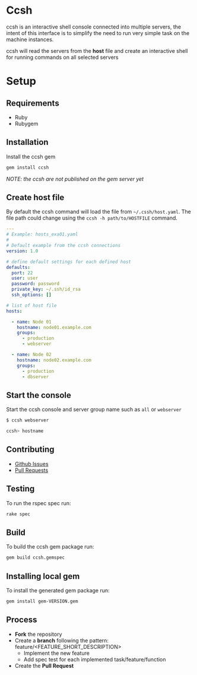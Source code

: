 # Ccsh

ccsh is an interactive shell console connected into multiple servers, the intent
of this interface is to simplify the need to run very simple task on the 
machine instances. 

ccsh will read the servers from the **host** file and create an interactive shell
for running commands on all selected servers

# Setup

## Requirements

* Ruby
* Rubygem

## Installation

Install the ccsh gem 
```sh
gem install ccsh
```

*NOTE: the ccsh are not published on the gem server yet*

## Create host file

By default the ccsh command will load the file from ```~/.cssh/host.yaml```. The file path could change using the 
```ccsh -h path/to/HOSTFILE``` command.

```yaml
---
# Example: hosts_exa01.yaml
#
# Default example from the ccsh connections
version: 1.0

# define default settings for each defined host
defaults:
  port: 22
  user: user
  password: password
  private_key: ~/.ssh/id_rsa
  ssh_options: []

# list of host file
hosts:

  - name: Node 01
    hostname: node01.example.com
    groups:
      - production
      - webserver

  - name: Node 02
    hostname: node02.example.com
    groups:
      - production
      - dbserver
```

## Start the console

Start the ccsh console and server group name such as ```all``` or ```webserver```
```sh
$ ccsh webserver

ccsh> hostname
```

## Contributing

* [Github Issues](https://github.com/raffs/ccsh/issues)
* [Pull Requests](https://github.com/raffs/ccsh/pulls)

## Testing

To run the rspec spec run:
```sh
rake spec
```

## Build

To build the ccsh gem package run:
```sh
gem build ccsh.gemspec
```

## Installing local gem

To install the generated gem package run: 
```sh
gem install gem-VERSION.gem
```

## Process

* **Fork** the repository
* Create a **branch** following the pattern: feature/<FEATURE_SHORT_DESCRIPTION>
	* Implement the new feature
	* Add spec test for each implemented task/feature/function
* Create the **Pull Request**